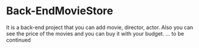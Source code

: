 # Back-EndMovieStore

It is a back-end project that you can add movie, director, actor. Also you can see the price of the movies and you can buy it with your budget. 
...
to be continued
